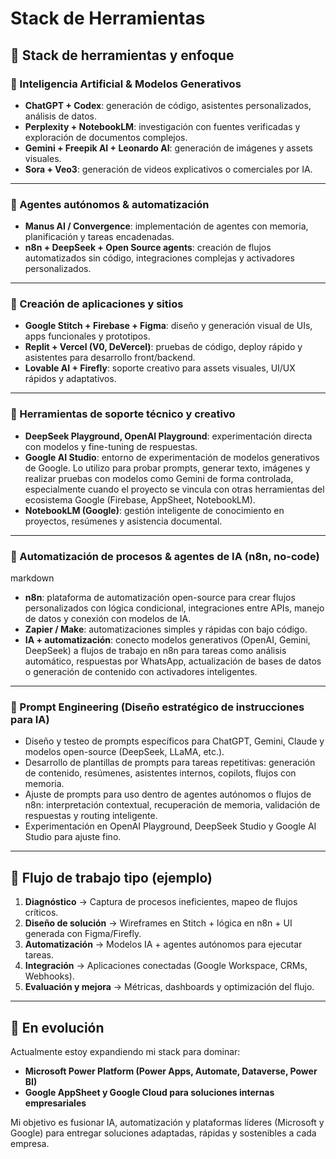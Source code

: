# Stack de Herramientas

## 🔧 Stack de herramientas y enfoque

### 🔹 Inteligencia Artificial & Modelos Generativos

- **ChatGPT + Codex**: generación de código, asistentes personalizados, análisis de datos.
- **Perplexity + NotebookLM**: investigación con fuentes verificadas y exploración de documentos complejos.
- **Gemini + Freepik AI + Leonardo AI**: generación de imágenes y assets visuales.
- **Sora + Veo3**: generación de videos explicativos o comerciales por IA.

---

### 🔹 Agentes autónomos & automatización

- **Manus AI / Convergence**: implementación de agentes con memoria, planificación y tareas encadenadas.
- **n8n + DeepSeek + Open Source agents**: creación de flujos automatizados sin código, integraciones complejas y activadores personalizados.

---

### 🔹 Creación de aplicaciones y sitios

- **Google Stitch + Firebase + Figma**: diseño y generación visual de UIs, apps funcionales y prototipos.
- **Replit + Vercel (V0, DeVercel)**: pruebas de código, deploy rápido y asistentes para desarrollo front/backend.
- **Lovable AI + Firefly**: soporte creativo para assets visuales, UI/UX rápidos y adaptativos.

---

### 🔹 Herramientas de soporte técnico y creativo

- **DeepSeek Playground, OpenAI Playground**: experimentación directa con modelos y fine-tuning de respuestas.
- **Google AI Studio**: entorno de experimentación de modelos generativos de Google. Lo utilizo para probar prompts, generar texto, imágenes y realizar pruebas con modelos como Gemini de forma controlada, especialmente cuando el proyecto se vincula con otras herramientas del ecosistema Google (Firebase, AppSheet, NotebookLM).
- **NotebookLM (Google)**: gestión inteligente de conocimiento en proyectos, resúmenes y asistencia documental.

---

### 🔹 Automatización de procesos & agentes de IA (n8n, no-code)

markdown

- **n8n**: plataforma de automatización open-source para crear flujos personalizados con lógica condicional, integraciones entre APIs, manejo de datos y conexión con modelos de IA.
- **Zapier / Make**: automatizaciones simples y rápidas con bajo código.
- **IA + automatización**: conecto modelos generativos (OpenAI, Gemini, DeepSeek) a flujos de trabajo en n8n para tareas como análisis automático, respuestas por WhatsApp, actualización de bases de datos o generación de contenido con activadores inteligentes.

---

### 🔹 Prompt Engineering (Diseño estratégico de instrucciones para IA)

- Diseño y testeo de prompts específicos para ChatGPT, Gemini, Claude y modelos open-source (DeepSeek, LLaMA, etc.).
- Desarrollo de plantillas de prompts para tareas repetitivas: generación de contenido, resúmenes, asistentes internos, copilots, flujos con memoria.
- Ajuste de prompts para uso dentro de agentes autónomos o flujos de n8n: interpretación contextual, recuperación de memoria, validación de respuestas y routing inteligente.
- Experimentación en OpenAI Playground, DeepSeek Studio y Google AI Studio para ajuste fino.

---

## 🔁 Flujo de trabajo tipo (ejemplo)

1. **Diagnóstico** → Captura de procesos ineficientes, mapeo de flujos críticos.
2. **Diseño de solución** → Wireframes en Stitch + lógica en n8n + UI generada con Figma/Firefly.
3. **Automatización** → Modelos IA + agentes autónomos para ejecutar tareas.
4. **Integración** → Aplicaciones conectadas (Google Workspace, CRMs, Webhooks).
5. **Evaluación y mejora** → Métricas, dashboards y optimización del flujo.

---

## 🧭 En evolución

Actualmente estoy expandiendo mi stack para dominar:

- **Microsoft Power Platform (Power Apps, Automate, Dataverse, Power BI)**
- **Google AppSheet y Google Cloud para soluciones internas empresariales**

Mi objetivo es fusionar IA, automatización y plataformas líderes (Microsoft y Google) para entregar soluciones adaptadas, rápidas y sostenibles a cada empresa.